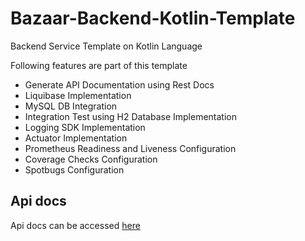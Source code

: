 # Bazaar-Backend-Kotlin-Template
Backend Service Template on Kotlin Language

Following features are part of this template

- Generate API Documentation using Rest Docs
- Liquibase Implementation
- MySQL DB Integration
- Integration Test using H2 Database Implementation
- Logging SDK Implementation
- Actuator Implementation
- Prometheus Readiness and Liveness Configuration
- Coverage Checks Configuration
- Spotbugs Configuration


## Api docs

Api docs can be accessed [here](docs/api-docs/README.adoc)
